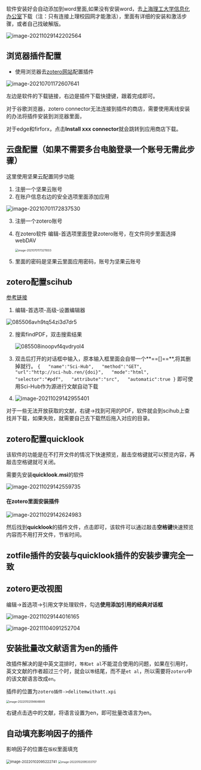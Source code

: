 软件安装好会自动添加到word里面,如果没有安装word，去[上海理工大学信息化办公室](https://net.usst.edu.cn/)下载（注：只有连接上理校园网才能激活），里面有详细的安装和激活步骤，或者自己找破解版。

![image-20211029142202564](zotero配置及使用.assets/image-20211029142202564.png)

## 浏览器插件配置

- 使用浏览器去[zotero网站](https://www.zotero.org/)配置插件

![image-20210701172607641](zotero配置及使用.assets\image-20210701172607641.png)

左边是软件的下载链接，右边是插件下载快捷键，跟着完成即可。

对于谷歌浏览器，zotero connector无法连接到插件的商店，需要使用离线安装的办法将插件安装到浏览器里面，

对于edge和firforx，点击**Install xxx connector**就会跳转到应用商店下载。



## 云盘配置（如果不需要多台电脑登录一个账号无需此步骤）

这里使用坚果云配置同步功能

1. 注册一个坚果云账号
2. 在账户信息右边的安全选项里面添加应用

![image-20210701172837530](zotero配置及使用.assets\image-20210701172837530.png)

3. 注册一个zotero账号

4. 在zotero软件 编辑-首选项里面登录zotero账号，在文件同步里面选择webDAV

   <img src="zotero配置及使用.assets\image-20210701173211003.png" alt="image-20210701173211003" style="zoom:50%;" />

5. 里面的密码是坚果云里面应用密码，账号为坚果云账号

## zotero配置scihub

[参考链接](https://www.52pojie.cn/forum.php?mod=viewthread&tid=1237319)

1. 编辑-首选项-高级-设置编辑器

![085506avh9tq54zi3d7dr5](zotero配置及使用.assets/085506avh9tq54zi3d7dr5.png)

2. 搜索findPDF，双击搜索结果

   ![085508inoopvf4qvdryol4](zotero配置及使用.assets/085508inoopvf4qvdryol4.png)

3. 双击后打开的对话框中输入，原本输入框里面会自带一个**==[]==**,将其删掉就行。
   `{   "name":"Sci-Hub",   "method":"GET",   "url":"http://sci-hub.ren/{doi}",   "mode":"html",   "selector":"#pdf",   "attribute":"src",   "automatic":true }`
   即可使用Sci-Hub作为源进行文献自动下载
   
4. ![image-20211029142955401](zotero配置及使用.assets/image-20211029142955401.png)

对于一些无法开放获取的文献，右键->找到可用的PDF，软件就会到scihub上查找并下载，如果失败，就需要自己去下载然后拖入对应的目录。

## zotero配置quicklook

该软件的功能是在不打开文件的情况下快速预览，敲击空格键就可以预览内容，再敲击空格键就可关闭。

需要先安装**quicklook.msi**的软件

![image-20211029142559735](zotero配置及使用.assets/image-20211029142559735.png)

#### 		在zotero里面安装插件

![image-20211029142624983](zotero配置及使用.assets/image-20211029142624983.png)

然后找到**quicklook**的插件文件，点击即可，该软件可以通过敲击**空格键**快速预览内容而不用打开文件，节省时间。

## zotfile插件的安装与quicklook插件的安装步骤完全一致

## zotero更改视图

编辑->首选项->引用文字处理软件，勾选**使用添加引用的经典对话框**

![image-20211029144016165](zotero配置及使用.assets/image-20211029144016165.png)



![image-20211104091252704](zotero配置及使用.assets/image-20211104091252704.png)

## 安装批量改文献语言为en的插件

改插件解决的是中英文混排时，`等和et al`不能混合使用的问题，如果在引用时，英文文献的作者超过三个时，就会以`等`结尾，而不是`et al`，所以需要将`zotero`中的该文献语言改成`en`。

插件的位置为`zotero插件->delitemwithatt.xpi`

<img src="zotero配置及使用.assets/image-20220102094646845.png" alt="image-20220102094646845" style="zoom:50%;" />

右键点击选中的文献，将语言设置为en，即可批量改语言为en。

## 自动填充影响因子的插件

影响因子的位置在`版权`里面填充

<img src="zotero配置及使用.assets/image-20220102095222741.png" alt="image-20220102095222741" style="zoom:67%;" />

<img src="zotero配置及使用.assets/image-20220102095333707.png" alt="image-20220102095333707" style="zoom:50%;" />



